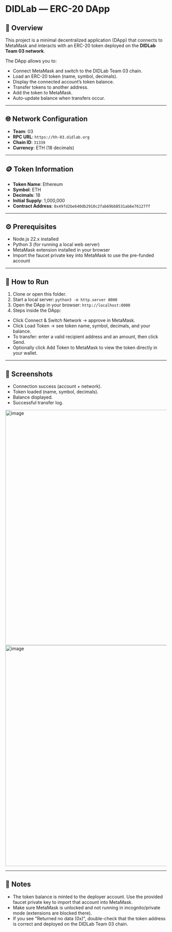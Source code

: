 # DIDLab — ERC-20 DApp

## 📌 Overview
This project is a minimal decentralized application (DApp) that connects to MetaMask and interacts with an ERC-20 token deployed on the **DIDLab Team 03 network**.  

The DApp allows you to:
- Connect MetaMask and switch to the DIDLab Team 03 chain.
- Load an ERC-20 token (name, symbol, decimals).
- Display the connected account’s token balance.
- Transfer tokens to another address.
- Add the token to MetaMask.
- Auto-update balance when transfers occur.

---

## 🌐 Network Configuration
- **Team**: 03  
- **RPC URL**: `https://hh-03.didlab.org`  
- **Chain ID**: `31339`  
- **Currency**: ETH (18 decimals)

---

## 🪙 Token Information
- **Token Name**: Ethereum  
- **Symbol**: ETH  
- **Decimals**: 18  
- **Initial Supply**: 1,000,000  
- **Contract Address**: `0x49fd2be640db2910c2fab69bb8531ab6e76127ff`  

---

## ⚙️ Prerequisites
- Node.js 22.x installed  
- Python 3 (for running a local web server)  
- MetaMask extension installed in your browser  
- Import the faucet private key into MetaMask to use the pre-funded account  

---

## 🚀 How to Run
1. Clone or open this folder.  
2. Start a local server:
   ```python3 -m http.server 8000```
3. Open the DApp in your browser:
  ```http://localhost:8000 ```
4. Steps inside the DApp:
  - Click Connect & Switch Network → approve in MetaMask.
  - Click Load Token → see token name, symbol, decimals, and your balance.
  - To transfer: enter a valid recipient address and an amount, then click Send.
  - Optionally click Add Token to MetaMask to view the token directly in your wallet.

---

## 📸 Screenshots
  - Connection success (account + network).
  - Token loaded (name, symbol, decimals).
  - Balance displayed.
  - Successful transfer log.

<img width="1435" height="735" alt="image" src="https://github.com/user-attachments/assets/207ddcf2-42dd-4adf-b98b-4c49dcf002ba" />
<img width="929" height="690" alt="image" src="https://github.com/user-attachments/assets/22b23b4a-31b8-474a-a39f-08247b5fad46" />

---

## 📝 Notes
  - The token balance is minted to the deployer account. Use the provided faucet private key to import that account into MetaMask.
  - Make sure MetaMask is unlocked and not running in incognito/private mode (extensions are blocked there).
  - If you see "Returned no data (0x)", double-check that the token address is correct and deployed on the DIDLab Team 03 chain.
